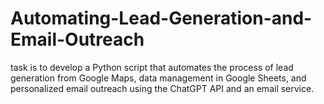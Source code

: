 # Automating-Lead-Generation-and-Email-Outreach
task is to develop a Python script that automates the process of lead generation from Google Maps, data management in Google Sheets, and personalized email outreach using the ChatGPT API and an email service.
